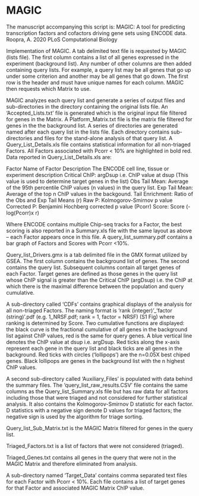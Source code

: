 # MAGIC

The manuscript accompanying this script is:
MAGIC: A tool for predicting transcription factors and cofactors driving gene sets using ENCODE data.
Roopra, A. 2020
PLoS Computational Biology


Implementation of MAGIC.
A tab delimited text file is requested by MAGIC (lists file).  The first column contains a list of all genes expressed in the experiment (background list).  Any number of other columns are then added containing query lists.  For example, a query list may be all genes that go up under some criterion and another may be all genes that go down.  The first row is the header and must have unique names for each column.  MAGIC then requests which Matrix to use.

MAGIC analyzes each query list and generate a series of output files and sub-directories in the directory containing the original lists file. An ‘Accepted_Lists.txt’ file is generated which is the original input file filtered for genes in the Matrix.  A Platform_Matrix.txt file is the matrix file filtered for genes in the the background list.  A series of directories are generated named after each query list in the lists file.  Each directory contains sub-directories and files for the stand-alone analysis of that query list. A Query_List_Details.xls file contains statistical information for all non-triaged Factors. All Factors associated with Pcorr < 10% are highlighted in bold red. Data reported in Query_List_Details.xls are:

Factor			Name of Factor
Description		The ENCODE cell line, tissue or experiment description
Critical ChIP: 		argDsup i.e. ChIP value at dsup (This value is used to determine target genes in the list)
Obs Tail Mean: 	Average of the 95th percentile ChIP values (n values) in the query list.
Exp Tail Mean: 	Average of the top n ChIP values in the backgound.
Tail Enrichment: 	Ratio of the Obs and Exp Tail Means (r)
Raw P:  		Kolmogorov-Smirnov p value
Corrected P:		Benjamini Hochberg corrected p value (Pcorr)
Score: 			Score (-log(Pcorr)x r)

Where ENCODE contains multiple Chip-seq tracks for a Factor, the best scoring is also reported in a Summary.xls file with the same layout as above – each Factor appears once in this file.  A query_list_summary.pdf contains a bar graph of Factors and Scores with Pcorr <10%.

Query_list_Drivers.gmx is a tab delimited file in the GMX format utilized by GSEA.  The first column contains the background list of genes.  The second contains the query list.  Subsequent columns contain all target genes of each Factor.  Target genes are defined as those genes in the query list whose ChIP signal is greater than the Critical ChIP (argDsup) i.e. the ChIP at which there is the maximal difference between the population and query cumulative.

A sub-directory called ‘CDFs’ contains graphical displays of the analysis for all non-triaged Factors.  The naming format is ‘rank (integer)’_’factor (string)’.pdf (e.g. 1_NRSF.pdf; rank = 1, factor = NRSF) (S1 Fig) where ranking is determined by Score.  Two cumulative functions are displayed: the black curve is the fractional cumulative of all genes in the background list against ChIP values, red is the same for query genes.  A blue vertical line denotes the ChIP value at dsup i.e. argDsup.  Red ticks along the x-axis represent each gene in the query list and black ticks are all genes in the background.  Red ticks with circles (‘lollipops’)  are the n=0.05X best chiped genes.  Black lollipops are genes in the background list with the n highest ChIP values.

A second sub-directory called ‘Auxiliary_Files’ is populated with data behind the summary files.  The ‘query_list_raw_results.CSV’ file contains the same columns as the Query_list_Summary.xls file but has raw data for all factors including those that were triaged and not considered for further statistical analysis. It also contains the Kolmogorov-Smirnov D statistic for each factor.  D statistics with a negative sign denote D values for triaged factors; the negative sign is used by the algorithm for triage sorting.  

Query_list_Sub_Matrix.txt is the MAGIC Matrix filtered for genes in the query list.  

Triaged_Factors.txt is a list of factors that were not considered (triaged).

Triaged_Genes.txt contains all genes in the query that were not in the MAGIC Matrix and therefore eliminated from analysis.

A sub-directory named ‘Target_Data’ contains comma separated text files for each Factor with Pcorr < 10%.  Each file contains a list of target genes for that Factor and associated MAGIC Matrix ChIP value.

